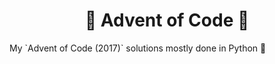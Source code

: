 <h1 align="center">
  🎅 Advent of Code 🐍
</h1>
My `Advent of Code (2017)` solutions mostly done in Python 🐍

